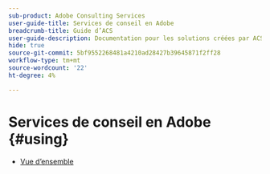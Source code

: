 ```yaml
---
sub-product: Adobe Consulting Services
user-guide-title: Services de conseil en Adobe
breadcrumb-title: Guide d’ACS
user-guide-description: Documentation pour les solutions créées par ACS pour une utilisation avec AEM.
hide: true
source-git-commit: 5bf9552268481a4210ad28427b39645871f2ff28
workflow-type: tm+mt
source-wordcount: '22'
ht-degree: 4%

---
```



# Services de conseil en Adobe {#using}

+ [Vue d’ensemble](overview.md)
